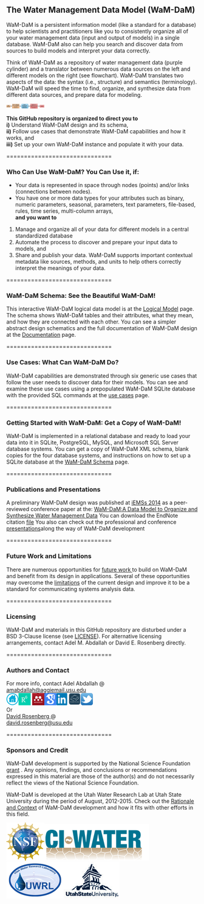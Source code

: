 ## The Water Management Data Model (WaM-DaM)

WaM-DaM is a persistent information model (like a standard for a database) to help scientists and practitioners like you to consistently organize all of your water management data (input and output of models) in a single database. WaM-DaM also can help you search and discover data from sources to build models and interpret your data correctly.   

Think of WaM-DaM as a repository of water management data (purple cylinder) and a translator between numerous data sources on the left and different models on the right (see flowchart). WaM-DaM translates two aspects of the data: the syntax (i.e., structure) and semantics (terminology). WaM-DaM will speed the time to find, organize, and synthesize data from different data sources, and prepare data for modeling.   

<img src="https://github.com/amabdallah/WaM-DaM/blob/master/01Documentation/01Design/WaM-DaM_workflow.jpg" alt="Drawing" style="width: 100px;"/>     

**This GitHub repository is organized to direct you to**   
**i)** Understand WaM-DaM design and its schema,    
**ii)** Follow use cases that demonstrate WaM-DaM capabilities and how it works, and    
**iii)** Set up your own WaM-DaM instance and populate it with your data.    


==============================
### Who Can Use WaM-DaM? You Can Use it, if:   
*	Your data is represented in space through nodes (points) and/or links (connections between nodes).    
*	You have one or more data types for your attributes such as binary, numeric parameters, seasonal, parameters, text parameters, file-based, rules, time series,  multi-column arrays,    
**and you want to**   

1.	Manage and organize all of your data for different models in a central standardized database
2.	Automate the process to discover and prepare your input data to models, and  
3.	Share and publish your data. WaM-DaM supports important contextual metadata like sources, methods, and units to help others correctly interpret the meanings of your data. 


==============================
### WaM-DaM Schema: See the Beautiful WaM-DaM!    
This interactive WaM-DaM logical data model is at the <a href="http://amabdallah.github.io/WaM-DaM/" target="_blank">Logical Model</a> page. The schema shows WaM-DaM tables and their attributes, what they mean, and how they are connected with each other. You can see a simpler abstract design schematics and the full documentation of WaM-DaM design at the <a href="https://github.com/amabdallah/WaM-DaM/tree/master/01Documentation" target="_blank">Documentation</a> page.   


==============================
### Use Cases: What Can WaM-DaM Do?      
WaM-DaM capabilities are demonstrated through six generic use cases that follow the user needs to discover data for their models. You can see and examine these use cases using a prepopulated WaM-DaM SQLite database with the provided SQL commands at the <a href="https://github.com/amabdallah/WaM-DaM/tree/master/02UseCases" target="_blank">use cases</a> page.     


==============================
### Getting Started with WaM-DaM: Get a Copy of WaM-DaM!    
WaM-DaM is implemented in a relational database and ready to load your data into it in SQLite, PostgreSQL, MySQL, and Microsoft SQL Server database systems. You can get a copy of WaM-DaM XML schema, blank copies for the four database systems, and instructions on how to set up a SQLite database at the <a href="https://github.com/amabdallah/WaM-DaM/tree/master/03WaM-DaM_Schema" target="_blank">WaM-DaM Schema</a> page.    


==============================
### Publications and Presentations 
A preliminary WaM-DaM design was published at <a href="https://github.com/amabdallah/WaM-DaM/blob/master/docs/Future_Work.md" target="_blank">iEMSs 2014</a> as a peer-reviewed conference paper at the:
<a href="http://www.iemss.org/sites/iemss2014/papers/iemss2014_submission_406.pdf" target="_blank">WaM-DaM:A Data Model to Organize and Synthesize Water Management Data</a> You can download the EndNote citation [file](https://github.com/amabdallah/WaM-DaM/blob/master/Files/WaMDaM_AbdallahRosenberg.enw)
You also can check out the professional and conference <a href="https://github.com/amabdallah/WaM-DaM/tree/master/01Documentation/04Presentations
" target="_blank">presentations</a>along the way of WaM-DaM development 


==============================
### Future Work and Limitations 
There are numerous opportunities for <a href="https://github.com/amabdallah/WaM-DaM/blob/master/01Documentation/03Limitations_FutureWork/Future_Work.md" target="_blank">future work </a> to build on WaM-DaM and benefit from its design in applications. Several of these opportunities may overcome the <a href="https://github.com/amabdallah/WaM-DaM/blob/master/01Documentation/03Limitations_FutureWork/Limitations.md" target="_blank">limitations</a> of the current design and improve it to be a standard for communicating systems analysis data.


==============================
### Licensing
WaM-DaM and materials in this GitHub repository are disturbed under a BSD 3-Clause license (see           [LICENSE](https://github.com/amabdallah/WaM-DaM/blob/master/LICENSE.md)). 
For alternative licensing arrangements, contact Adel M. Abdallah or David E. Rosenberg directly.    


==============================
### Authors and Contact
For more info, contact Adel Abdallah @       
amabdallah@aggiemail.usu.edu    
<a  href="http://www.engr.usu.edu/cee/faculty/derosenberg/students.htm" target="_blank"><img 
src="https://github.com/amabdallah/WaM-DaM/blob/master/01Documentation/01Design/Icons/Home.png"/></a><a href="https://www.researchgate.net/profile/Adel_Abdallah4/" target="_blank"><img src="https://github.com/amabdallah/WaM-DaM/blob/master/01Documentation/01Design/Icons/ResearchGate.png"/></a> <a href="http://www.mendeley.com/profiles/adel-abdallah2/" target="_blank"><img src="https://github.com/amabdallah/WaM-DaM/blob/master/01Documentation/01Design/Icons/mendeley.png"/></a><a href="http://scholar.google.com/citations?user=l5SLhK8AAAAJ&hl=en" target="_blank"><img 
src="https://github.com/amabdallah/WaM-DaM/blob/master/01Documentation/01Design/Icons/GoogleScholar.png" /></a><a href="https://www.linkedin.com/in/adelmabdallah" target="_blank" target="_blank"><img 
src="https://github.com/amabdallah/WaM-DaM/blob/master/01Documentation/01Design/Icons/Linkedin.png"/></a><a href="https://usu.academia.edu/AdelMAbdallah" target="_blank"><img 
src="https://github.com/amabdallah/WaM-DaM/blob/master/01Documentation/01Design/Icons/Academia.png"/></a><a  href="https://twitter.com/AdelMAbdallah" target="_blank"><img 
src="https://github.com/amabdallah/WaM-DaM/blob/master/01Documentation/01Design/Icons/Twitter.png"/></a>    
Or    
<a href="http://www.engr.usu.edu/cee/faculty/derosenberg/" target="_blank"> David Rosenberg </a> @    
david.rosenberg@usu.edu


==============================
### Sponsors and Credit 
WaM-DaM development is supported by the National Science Foundation <a href="http://www.nsf.gov/awardsearch/showAward?AWD_ID=1135482" target="_blank">grant</a> . Any opinions, findings, and conclusions or recommendations expressed in this material are those of the author(s) and do not necessarily reflect the views of the National Science Foundation.    

WaM-DaM is developed at the Utah Water Research Lab at Utah State University during the period of August, 2012-2015. Check out the <a href="https://github.com/amabdallah/WaM-DaM/blob/master/01Documentation/01Design/Rationale_Context.md" target="_blank">Rationale and Context</a> of WaM-DaM development and how it fits with other efforts in this field.  


<a  href="http://www.nsf.gov/awardsearch/showAward?AWD_ID=1135482&HistoricalAwards=false" target="_blank"><img src="https://github.com/amabdallah/WaM-DaM/blob/master/01Documentation/01Design/Icons/nsf1v.jpg"/></a><a  href="http://ci-water.org/" target="_blank"><img src="https://github.com/amabdallah/WaM-DaM/blob/master/01Documentation/01Design/Icons/ciwater.png"/></a><a  href="http://uwrl.usu.edu/" target="_blank"><img src="https://github.com/amabdallah/WaM-DaM/blob/master/01Documentation/01Design/Icons/uwrl.png"/></a><a  href="http://www.usu.edu/" target="_blank"><img src="https://github.com/amabdallah/WaM-DaM/blob/master/01Documentation/01Design/Icons/usu.jpg"/></a> 

